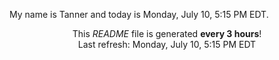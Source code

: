 My name is Tanner and today is Monday, July 10, 5:15 PM EDT.

<p align="center">This <i>README</i> file is generated <b>every 3 hours</b>!</br>Last refresh: Monday, July 10, 5:15 PM EDT<br /></p>
